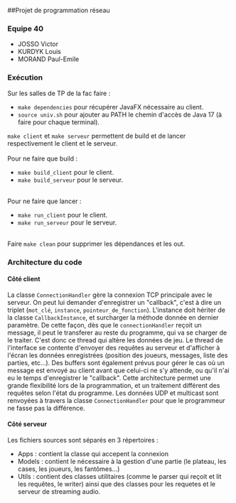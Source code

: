 ##Projet de programmation réseau

### Equipe 40

- JOSSO Victor
- KURDYK Louis
- MORAND Paul-Emile

### Exécution

Sur les salles de TP de la fac faire :

- `make dependencies` pour récupérer JavaFX nécessaire au client.
- `source univ.sh` pour ajouter au PATH le chemin d'accès de Java 17 (à faire pour chaque terminal).

`make client` et `make serveur` permettent de build et de lancer respectivement le client et le serveur.<br><br>
Pour ne faire que build : 
- `make build_client` pour le client.
- `make build_serveur` pour le serveur.<br><br>

Pour ne faire que lancer :
- `make run_client` pour le client.
- `make run_serveur` pour le serveur.<br><br>

Faire `make clean` pour supprimer les dépendances et les out.

### Architecture du code

#### Côté client

La classe `ConnectionHandler` gère la connexion TCP principale avec le serveur. 
On peut lui demander d'enregistrer un "callback", c'est à dire un triplet
(`mot_clé`, `instance`, `pointeur_de_fonction`). L'instance doit hériter de la 
classe `CallbackInstance`, et surcharger la méthode donnée en dernier paramètre.
De cette façon, dès que le `connectionHandler` reçoit un message,
il peut le transferer au reste du programme, qui va se charger de le traiter.
C'est donc ce thread qui altère les données de jeu. Le thread de l'interface
se contente d'envoyer des requêtes au serveur et d'afficher à l'écran les données
enregistrées (position des joueurs, messages, liste des parties, etc...).
Des buffers sont également prévus pour gérer le cas où un message 
est envoyé au client avant que celui-ci ne s'y attende, ou qu'il
n'ai eu le temps d'enregistrer le "callback". Cette architecture permet une grande flexibilité lors de la programmation, et un traitement 
différent des requêtes selon l'état du programme.
Les données UDP et multicast sont renvoyées à travers la classe `ConnectionHandler`
pour que le programmeur ne fasse pas la différence.
#### Côté serveur

Les fichiers sources sont séparés en 3 répertoires :

- Apps : contient la classe qui accepent la connexion 
- Models : contient le nécessaire à la gestion d'une partie (le plateau, les cases, les joueurs, les fantômes...)
- Utils : contient des classes utilitaires (comme le parser qui reçoit et lit les requêtes, le writer) 
ainsi que des classes pour les requetes et le serveur de streaming audio.